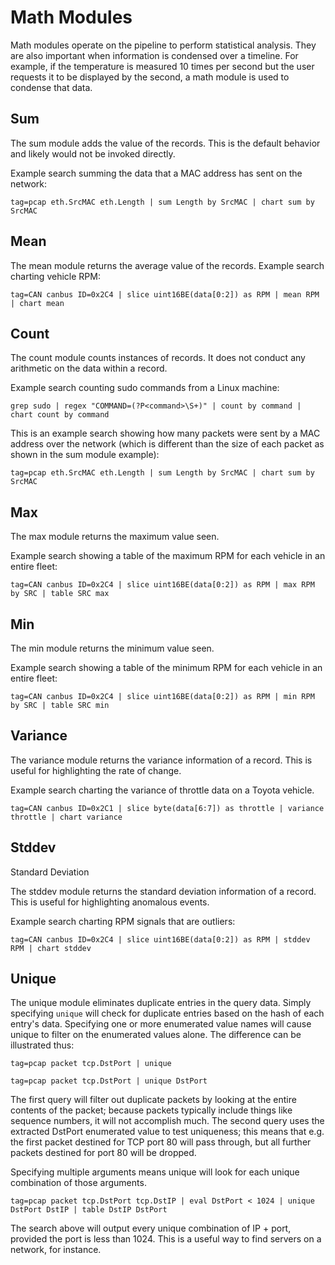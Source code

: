 # Math Modules

Math modules operate on the pipeline to perform statistical analysis. They are also important when information is condensed over a timeline. For example, if the temperature is measured 10 times per second but the user requests it to be displayed by the second, a math module is used to condense that data.

## Sum

The sum module adds the value of the records. This is the default behavior and likely would not be invoked directly.

Example search summing the data that a MAC address has sent on the network:

```
tag=pcap eth.SrcMAC eth.Length | sum Length by SrcMAC | chart sum by SrcMAC
```

## Mean

The mean module returns the average value of the records.
Example search charting vehicle RPM:

```
tag=CAN canbus ID=0x2C4 | slice uint16BE(data[0:2]) as RPM | mean RPM | chart mean
```

## Count

The count module counts instances of records. It does not conduct any arithmetic on the data within a record.

Example search counting sudo commands from a Linux machine:

```
grep sudo | regex "COMMAND=(?P<command>\S+)" | count by command | chart count by command
```

This is an example search showing how many packets were sent by a MAC address over the network (which is different than the size of each packet as shown in the sum module example):

```
tag=pcap eth.SrcMAC eth.Length | sum Length by SrcMAC | chart sum by SrcMAC
```

## Max

The max module returns the maximum value seen.

Example search showing a table of the maximum RPM for each vehicle in an entire fleet:

```
tag=CAN canbus ID=0x2C4 | slice uint16BE(data[0:2]) as RPM | max RPM by SRC | table SRC max
```

## Min

The min module returns the minimum value seen.

Example search showing a table of the minimum RPM for each vehicle in an entire fleet:

```
tag=CAN canbus ID=0x2C4 | slice uint16BE(data[0:2]) as RPM | min RPM by SRC | table SRC min
```

## Variance

The variance module returns the variance information of a record. This is useful for highlighting the rate of change.

Example search charting the variance of throttle data on a Toyota vehicle.

```
tag=CAN canbus ID=0x2C1 | slice byte(data[6:7]) as throttle | variance throttle | chart variance
```

## Stddev

Standard Deviation

The stddev module returns the standard deviation information of a record. This is useful for highlighting anomalous events.

Example search charting RPM signals that are outliers:

```
tag=CAN canbus ID=0x2C4 | slice uint16BE(data[0:2]) as RPM | stddev RPM | chart stddev
```

## Unique

The unique module eliminates duplicate entries in the query data. Simply specifying `unique` will check for duplicate entries based on the hash of each entry's data. Specifying one or more enumerated value names will cause unique to filter on the enumerated values alone. The difference can be illustrated thus:

```
tag=pcap packet tcp.DstPort | unique
```

```
tag=pcap packet tcp.DstPort | unique DstPort
```

The first query will filter out duplicate packets by looking at the entire contents of the packet; because packets typically include things like sequence numbers, it will not accomplish much. The second query uses the extracted DstPort enumerated value to test uniqueness; this means that e.g. the first packet destined for TCP port 80 will pass through, but all further packets destined for port 80 will be dropped.

Specifying multiple arguments means unique will look for each unique combination of those arguments.

```
tag=pcap packet tcp.DstPort tcp.DstIP | eval DstPort < 1024 | unique DstPort DstIP | table DstIP DstPort
```

The search above will output every unique combination of IP + port, provided the port is less than 1024. This is a useful way to find servers on a network, for instance.

